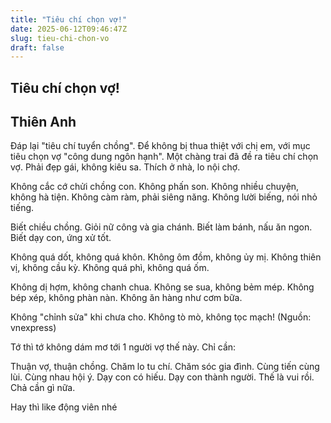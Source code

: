 ```yaml
---
title: "Tiêu chí chọn vợ!"
date: 2025-06-12T09:46:47Z
slug: tieu-chi-chon-vo
draft: false
---
```


## Tiêu chí chọn vợ!

## Thiên Anh

Đáp lại "tiêu chí tuyển chồng".
Để không bị thua thiệt với chị em, với mục tiêu chọn vợ "công dung ngôn hạnh". Một chàng trai đã đề ra tiêu chí chọn vợ.
Phải đẹp gái, không kiêu sa.
Thích ở nhà, lo nội chợ.

Không cắc cớ chửi chồng con.
Không phấn son.
Không nhiều chuyện, không hà tiện.
Không càm ràm, phải siêng năng.
Không lười biếng, nói nhỏ tiếng.


 Biết chiều chồng.
Giỏi nữ công và gia chánh.
Biết làm bánh, nấu ăn ngon.
Biết dạy con, ứng xử tốt.


 Không quá dốt, không quá khôn.
Không ôm đồm, không ủy mị.
Không thiên vị, không cầu kỳ.
Không quá phì, không quá ốm.


 Không dị hợm, không chanh chua.
Không se sua, không bẻm mép.
Không bép xép, không phàn nàn.
Không ăn hàng như cơm bữa.


 Không "chỉnh sửa" khi chưa cho.
Không tò mò, không tọc mạch!
(Nguồn: vnexpress)

Tớ thì tớ không dám mơ tới 1 người vợ thế này. Chỉ cần:

Thuận vợ, thuận chồng.
Chăm lo tu chí.
Chăm sóc gia đình.
Cùng tiến cùng lùi.
Cùng nhau hội ý.
Dạy con có hiếu.
Dạy con thành người.
Thế là vui rồi.
Chả cần gì nữa. 

Hay thì like động viên nhé